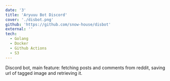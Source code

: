 ```yaml
---
date: '3'
title: 'Aryuuu Bot Discord'
cover: './disbot.png'
github: 'https://github.com/snow-house/disbot'
external: ''
tech:
  - Golang
  - Docker
  - Github Actions
  - S3
---
```


Discord bot, main feature: fetching posts and comments from reddit, saving url of tagged image and retrieving it.
